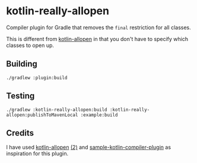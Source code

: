 kotlin-really-allopen
=====================

Compiler plugin for Gradle that removes the `final` restriction for all classes.

This is different from [kotlin-allopen](https://kotlinlang.org/docs/reference/compiler-plugins.html#all-open-compiler-plugin)
in that you don't have to specify which classes to open up.

Building
--------

`./gradlew :plugin:build`

Testing
-------

`./gradlew :kotlin-really-allopen:build :kotlin-really-allopen:publishToMavenLocal :example:build`

Credits
-------

I have used [kotlin-allopen](https://github.com/JetBrains/kotlin/tree/master/plugins/allopen)
[(2)](https://github.com/JetBrains/kotlin/tree/master/libraries/tools/kotlin-allopen)
and [sample-kotlin-compiler-plugin](https://github.com/Takhion/sample-kotlin-compiler-plugin)
as inspiration for this plugin.
